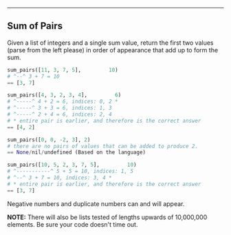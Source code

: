 

---


Sum of Pairs
------------


Given a list of integers and a single sum value, return the first two values (parse from the left please) in order of appearance that add up to form the sum.



```Python
sum_pairs([11, 3, 7, 5],         10)
# ^--^ 3 + 7 = 10
== [3, 7]

sum_pairs([4, 3, 2, 3, 4],         6)
# ^-----^ 4 + 2 = 6, indices: 0, 2 *
# ^-----^ 3 + 3 = 6, indices: 1, 3
# ^-----^ 2 + 4 = 6, indices: 2, 4
# * entire pair is earlier, and therefore is the correct answer
== [4, 2]

sum_pairs([0, 0, -2, 3], 2)
# there are no pairs of values that can be added to produce 2.
== None/nil/undefined (Based on the language)

sum_pairs([10, 5, 2, 3, 7, 5],         10)
# ^-----------^ 5 + 5 = 10, indices: 1, 5
# ^--^ 3 + 7 = 10, indices: 3, 4 *
# * entire pair is earlier, and therefore is the correct answer
== [3, 7]

```

Negative numbers and duplicate numbers can and will appear.


**NOTE:** There will also be lists tested of lengths upwards of 10,000,000 elements. Be sure your code doesn't time out.


